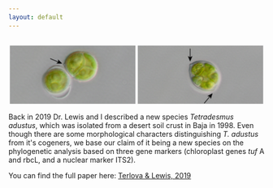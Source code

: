 ```yaml
---
layout: default 
---
```



<div align="center">
  <br>
  <img src="https://github.com/eterlova/eterlova.github.io/blob/master/images/Terlovaetal2019.jpg" alt="Tadustus" width="500"/>
  <br>
</div>


Back in 2019 Dr. Lewis and I described a new species _Tetradesmus adustus_, which was isolated from a desert soil crust in Baja in 1998. Even though there are some morphological characters distinguishing _T. adustus_ from it's cogeners, we base our claim of it being a new species on the phylogenetic analysis based on three gene markers (chloroplast genes _tuf_ A and rbcL, and a nuclear marker ITS2).

You can find the full paper here: [Terlova & Lewis, 2019](https://pfsyst.botany.pl/A-new-species-of-Tetradesmus-Chlorophyceae-Chlorophyta-nisolated-from-desert-soil,120163,0,2.html)
